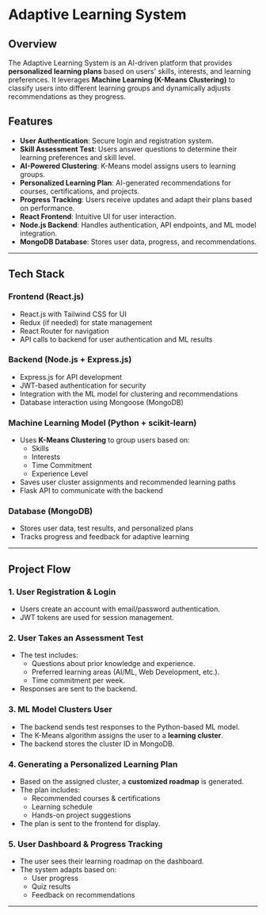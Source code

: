 # Adaptive Learning System

## Overview
The Adaptive Learning System is an AI-driven platform that provides **personalized learning plans** based on users' skills, interests, and learning preferences. It leverages **Machine Learning (K-Means Clustering)** to classify users into different learning groups and dynamically adjusts recommendations as they progress.

## Features
- **User Authentication**: Secure login and registration system.
- **Skill Assessment Test**: Users answer questions to determine their learning preferences and skill level.
- **AI-Powered Clustering**: K-Means model assigns users to learning groups.
- **Personalized Learning Plan**: AI-generated recommendations for courses, certifications, and projects.
- **Progress Tracking**: Users receive updates and adapt their plans based on performance.
- **React Frontend**: Intuitive UI for user interaction.
- **Node.js Backend**: Handles authentication, API endpoints, and ML model integration.
- **MongoDB Database**: Stores user data, progress, and recommendations.

---

## Tech Stack
### **Frontend (React.js)**
- React.js with Tailwind CSS for UI
- Redux (if needed) for state management
- React Router for navigation
- API calls to backend for user authentication and ML results

### **Backend (Node.js + Express.js)**
- Express.js for API development
- JWT-based authentication for security
- Integration with the ML model for clustering and recommendations
- Database interaction using Mongoose (MongoDB)

### **Machine Learning Model (Python + scikit-learn)**
- Uses **K-Means Clustering** to group users based on:
  - Skills
  - Interests
  - Time Commitment
  - Experience Level
- Saves user cluster assignments and recommended learning paths
- Flask API to communicate with the backend

### **Database (MongoDB)**
- Stores user data, test results, and personalized plans
- Tracks progress and feedback for adaptive learning

---

## Project Flow
### **1. User Registration & Login**
- Users create an account with email/password authentication.
- JWT tokens are used for session management.

### **2. User Takes an Assessment Test**
- The test includes:
  - Questions about prior knowledge and experience.
  - Preferred learning areas (AI/ML, Web Development, etc.).
  - Time commitment per week.
- Responses are sent to the backend.

### **3. ML Model Clusters User**
- The backend sends test responses to the Python-based ML model.
- The K-Means algorithm assigns the user to a **learning cluster**.
- The backend stores the cluster ID in MongoDB.

### **4. Generating a Personalized Learning Plan**
- Based on the assigned cluster, a **customized roadmap** is generated.
- The plan includes:
  - Recommended courses & certifications
  - Learning schedule
  - Hands-on project suggestions
- The plan is sent to the frontend for display.

### **5. User Dashboard & Progress Tracking**
- The user sees their learning roadmap on the dashboard.
- The system adapts based on:
  - User progress
  - Quiz results
  - Feedback on recommendations

---
